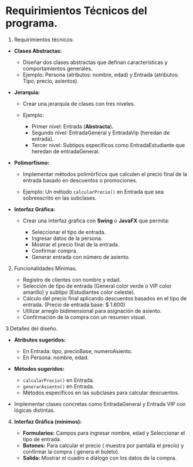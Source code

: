 # Requirimientos Técnicos del programa.

1.  Requirimientos técnicos:

- **Clases Abstractas:**

  - Diseñar dos clases abstractas que definan características y comportamientos generales.
  - Ejemplo: Persona (atributos: nombre, edad) y Entrada (atributos: Tipo, precio, asientos).

- **Jerarquia:**

  - Crear una jerarquía de clases con tres niveles.
  - Ejemplo:

    - Primer nivel: Entrada (**Abstracta**).
    - Segundo nivel: EntradaGeneral y EntradaVip (heredan de entrada).
    - Tercer nivel: Subtipos específicos como EntradaEstudiante que heredan de entradaGeneral.

- **Polimorfismo:**

    - Implementar métodos polimórficos que calculen el precio final de la entrada basado en descuentos o promociones.

    - Ejemplo: Un método `calcularPrecio()` en Entrada que sea sobreescrito en las subclases.


- **Interfaz Gráfica:**
    
    - Crear una interfaz grafica con **Swing** o **JavaFX** que permita:

      - Seleccionar el tipo de entrada.
      - Ingresar datos de la persona.
      - Mostrar el precio final de la entrada.
      - Confirmar compra.
      - Generar entrada con número de asiento.



 2. Funcionalidades Mínimas.

    - Registro de clientes con nombre y edad.
    - Selección de tipo de entrada (General color verde o VIP color amarillo) y subtipo (Estudiantes color celeste).
    - Cálculo del precio final aplicando descuentos basados en el tipo de entrada. (Precio de entrada base: $ 1.600)
    - Utilizar arreglo bidimensional para asignación de asiento.
    - Confirmación de la compra con un resumen visual.

3.Detalles del diseño.

  - **Atributos sugeridos:**

      - En Entrada: tipo, precioBase, numeroAsiento.
      - En Persona: nombre, edad.
  - **Métodos sugeridos:**
      
      - `calcularPrecio()` en Entrada.
      - `generarAsiento()` en Entrada.
      - Métodos específicos en las subclases para calcular descuentos.
- Implementar clases concretas como EntradaGeneral y Entrada VIP con lógicas distintas.


4. **Interfaz Gráfica (mínimos):**
  
    - **Formularios:** Campos para ingresar nombre, edad y Seleccionar el tipo de entrada.
    - **Botones:** Para calcular el precio ( muestra por pantalla el precio) y confirmar la compra ( genera el boleto).
    - **Salida:** Mostrar el cuadro e diálogo con los datos de la compra.
